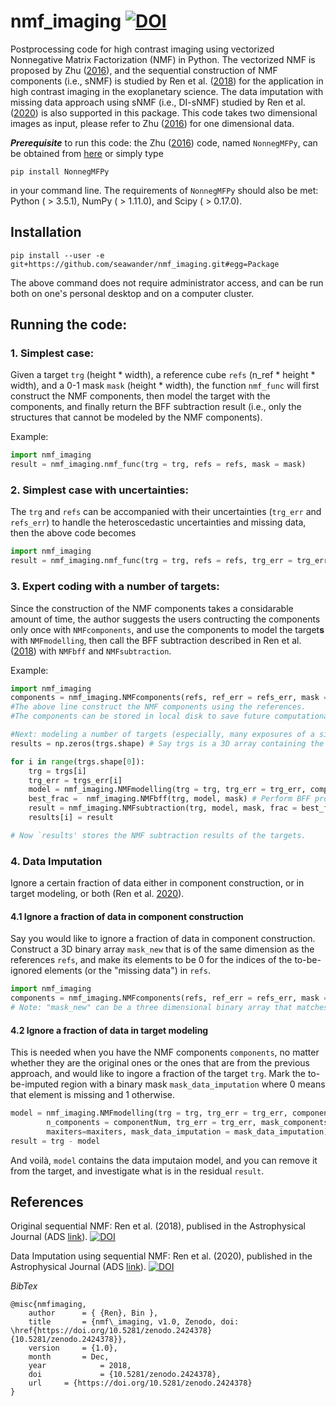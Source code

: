 # nmf_imaging [![DOI](https://zenodo.org/badge/95447087.svg)](https://zenodo.org/badge/latestdoi/95447087)



Postprocessing code for high contrast imaging using vectorized Nonnegative Matrix Factorization (NMF) in Python. The vectorized NMF is proposed by Zhu ([2016](http://adsabs.harvard.edu/abs/2016arXiv161206037Z)), and the sequential construction of NMF components (i.e., sNMF) is studied by Ren et al. ([2018](http://adsabs.harvard.edu/abs/2018ApJ...852..104R)) for the application in high contrast imaging in the exoplanetary science. The data imputation with missing data approach using sNMF (i.e., DI-sNMF) studied by Ren et al. ([2020](https://ui.adsabs.harvard.edu/abs/2020arXiv200100563R/abstract)) is also supported in this package. This code takes two dimensional images as input, please refer to Zhu ([2016](http://adsabs.harvard.edu/abs/2016arXiv161206037Z)) for one dimensional data.

***Prerequisite*** to run this code: the Zhu ([2016](http://adsabs.harvard.edu/abs/2016arXiv161206037Z)) code, named ```NonnegMFPy```, can be obtained from [here](https://github.com/guangtunbenzhu/NonnegMFPy) or simply type 

```pip install NonnegMFPy``` 

in your command line. The requirements of ```NonnegMFPy``` should also be met: Python ( > 3.5.1), NumPy ( > 1.11.0), and Scipy ( > 0.17.0).

## Installation
```pip install --user -e git+https://github.com/seawander/nmf_imaging.git#egg=Package```

The above command does not require administrator access, and can be run both on one's personal desktop and on a computer cluster.

## Running the code:

### 1. Simplest case: 
Given a target ```trg``` (height * width), a reference cube ```refs``` (n_ref * height * width), and a 0-1 mask ```mask``` (height * width), the function ```nmf_func``` will first construct the NMF components, then model the target with the components, and finally return the BFF subtraction result (i.e., only the structures that cannot be modeled by the NMF components). 

Example:
```python
import nmf_imaging
result = nmf_imaging.nmf_func(trg = trg, refs = refs, mask = mask)
```

### 2. Simplest case with uncertainties: 
The ```trg``` and ```refs``` can be accompanied with their uncertainties (```trg_err``` and ```refs_err```) to handle the heteroscedastic uncertainties and missing data, then the above code becomes
```python
import nmf_imaging
result = nmf_imaging.nmf_func(trg = trg, refs = refs, trg_err = trg_err, refs_err = refs_err, mask = mask)
```


### 3. Expert coding with a number of targets:
Since the construction of the NMF components takes a considarable amount of time, the author suggests the users contructing the components only once with ```NMFcomponents```, and use the components to model the target**s** with ```NMFmodelling```, then call the BFF subtraction described in Ren et al. ([2018](http://adsabs.harvard.edu/abs/2018ApJ...852..104R)) with ```NMFbff``` and ```NMFsubtraction```.

Example:
```python
import nmf_imaging
components = nmf_imaging.NMFcomponents(refs, ref_err = refs_err, mask = mask, n_components = componentNum, maxiters = maxiters, oneByOne=oneByOne)
#The above line construct the NMF components using the references. 
#The components can be stored in local disk to save future computational cost.

#Next: modeling a number of targets (especially, many exposures of a single targets):
results = np.zeros(trgs.shape) # Say trgs is a 3D array containing the targets that need NMF modeling, then results store the NMF subtraction results.

for i in range(trgs.shape[0]):
    trg = trgs[i]
    trg_err = trgs_err[i]
    model = nmf_imaging.NMFmodelling(trg = trg, trg_err = trg_err, components = components, n_components = componentNum, trg_err = trg_err, mask_components=mask, maxiters=maxiters) # Model the target with the constructed components.
    best_frac =  nmf_imaging.NMFbff(trg, model, mask) # Perform BFF procedure to find out the best fraction to model the target.
    result = nmf_imaging.NMFsubtraction(trg, model, mask, frac = best_frac) # Subtract the best model from the target
    results[i] = result

# Now `results' stores the NMF subtraction results of the targets.
```
### 4. Data Imputation
Ignore a certain fraction of data either in component construction, or in target modeling, or both (Ren et al. [2020](https://ui.adsabs.harvard.edu/abs/2020arXiv200100563R/abstract)).
#### 4.1 Ignore a fraction of data in component construction
Say you would like to ignore a fraction of data in component construction. Construct a 3D binary array ```mask_new``` that is of the same dimension as the references ```refs```, and make its elements to be 0 for the indices of the to-be-ignored elements (or the "missing data") in ```refs```.
```python
import nmf_imaging
components = nmf_imaging.NMFcomponents(refs, ref_err = refs_err, mask = mask_new, n_components = componentNum, maxiters = maxiters, oneByOne=oneByOne)
# Note: "mask_new" can be a three dimensional binary array that matches the size of the refs. Put 0 there for the elements you would like to ignore.
```
#### 4.2 Ignore a fraction of data in target modeling
This is needed when you have the NMF components ```components```, no matter whether they are the original ones or the ones that are from the previous approach, and would like to ingore a fraction of the target ```trg```. Mark the to-be-imputed region with a binary mask ```mask_data_imputation``` where 0 means that element is missing and 1 otherwise.

```python
model = nmf_imaging.NMFmodelling(trg = trg, trg_err = trg_err, components = components, \
		n_components = componentNum, trg_err = trg_err, mask_components=mask, \	
		maxiters=maxiters, mask_data_imputation = mask_data_imputation)
result = trg - model
```

And voilà, ```model``` contains the data imputaion model, and you can remove it from the target, and investigate what is in the residual ```result```.
    
## References
Original sequential NMF: Ren et al. (2018), publised in the Astrophysical Journal (ADS [link](https://ui.adsabs.harvard.edu/abs/2018ApJ...852..104R/abstract)). [![DOI](https://img.shields.io/badge/DOI-10.3847/1538--4357/aaa1f2-blue)](https://doi.org/10.3847/1538-4357/aaa1f2)

Data Imputation using sequential NMF: Ren et al. (2020), published in the Astrophysical Journal (ADS [link](https://ui.adsabs.harvard.edu/abs/2020arXiv200100563R/abstract)). [![DOI](https://img.shields.io/badge/DOI-10.3847/1538--4357/ab7024-blue)](https://doi.org/10.3847/1538-4357/ab7024)




*BibTex*
```
@misc{nmfimaging,
	author     	= { {Ren}, Bin },
	title      	= {nmf\_imaging, v1.0, Zenodo, doi: \href{https://doi.org/10.5281/zenodo.2424378}{10.5281/zenodo.2424378}},
	version 	= {1.0},
	month      	= Dec,
	year         	= 2018,
	doi          	= {10.5281/zenodo.2424378},
	url		= {https://doi.org/10.5281/zenodo.2424378}
}
```
